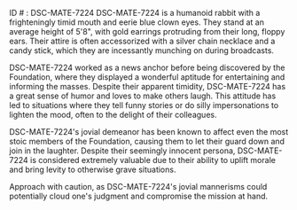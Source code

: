 ID # : DSC-MATE-7224
DSC-MATE-7224 is a humanoid rabbit with a frighteningly timid mouth and eerie blue clown eyes. They stand at an average height of 5'8", with gold earrings protruding from their long, floppy ears. Their attire is often accessorized with a silver chain necklace and a candy stick, which they are incessantly munching on during broadcasts.

DSC-MATE-7224 worked as a news anchor before being discovered by the Foundation, where they displayed a wonderful aptitude for entertaining and informing the masses. Despite their apparent timidity, DSC-MATE-7224 has a great sense of humor and loves to make others laugh. This attitude has led to situations where they tell funny stories or do silly impersonations to lighten the mood, often to the delight of their colleagues.

DSC-MATE-7224's jovial demeanor has been known to affect even the most stoic members of the Foundation, causing them to let their guard down and join in the laughter. Despite their seemingly innocent persona, DSC-MATE-7224 is considered extremely valuable due to their ability to uplift morale and bring levity to otherwise grave situations.

Approach with caution, as DSC-MATE-7224's jovial mannerisms could potentially cloud one's judgment and compromise the mission at hand.